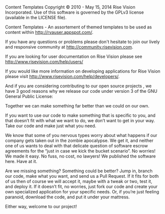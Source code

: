 Content Templates
Copyright © 2010 - May 15, 2014 Rise Vision Incorporated.
Use of this software is governed by the GPLv3 license (available in the LICENSE file).

Content Templates - An assortement of themed templates to be used as content within http://rvauser.appspot.com/.

If you have any questions or problems please don't hesitate to join our lively and responsive community at http://community.risevision.com.

If you are looking for user documentation on Rise Vision please see http://www.risevision.com/help/users/

If you would like more information on developing applications for Rise Vision please visit http://www.risevision.com/help/developers/. 

And if you are considering contributing to our open source projects , we have 3 good reasons why we release our  code under version 3 of the GNU General Public License:

Together we can make something far better than we could on our own.

If you want to use our code to make something that is specific to you, and that doesn’t fit with what we want to do, we don’t want to get in your way. Take our code and make just what you need.

We know that some of you nervous types worry about what happens if our company gets taken out in the zombie apocalypse. We get it, and neither one of us wants to deal with that delicate question of software escrow agreements for the “just in case we kick the bucket scenario”. No worries! We made it easy. No fuss, no cost, no lawyers! We published the software here. Have at it.

Are we missing something? Something could be better? Jump in, branch our code, make what you want, and send us a Pull Request. If it fits for both of us then of course we will accept it, maybe with a tweak or two, test it, and deploy it. If it doesn’t fit, no worries, just fork our code and create your own specialized application for your specific needs. Or, if you’re just feeling paranoid, download the code, and put it under your mattress.

Either way, welcome to our project!
